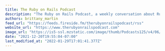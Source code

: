 ```yaml
---
title: The Ruby on Rails Podcast
description: "The Ruby on Rails Podcast, a weekly conversation about Ruby on Rails, open source software, and the programming profession."
authors: brittany_martin
feed_url: "https://feeds.fireside.fm/therubyonrailspodcast/rss"
website_url: "https://www.therubyonrailspodcast.com"
image_url: "https://is5-ssl.mzstatic.com/image/thumb/Podcasts125/v4/06/3e/8a/063e8af0-0f82-08cc-1eb2-5f491d15a4db/mza_7789685193854663331.jpg/64x64bb.png"
date: "2021-12-20T19:55:04-07:00"
last_modified_at: "2022-01-29T17:01:41.377Z"
---
```

